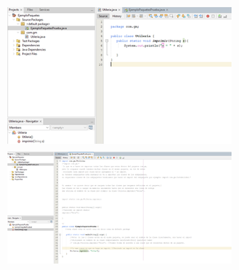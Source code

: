![paquete1](/imagenesjava/paquete1.png "paquete1")


![paquete2](/imagenesjava/paquete2.png "paquete2")